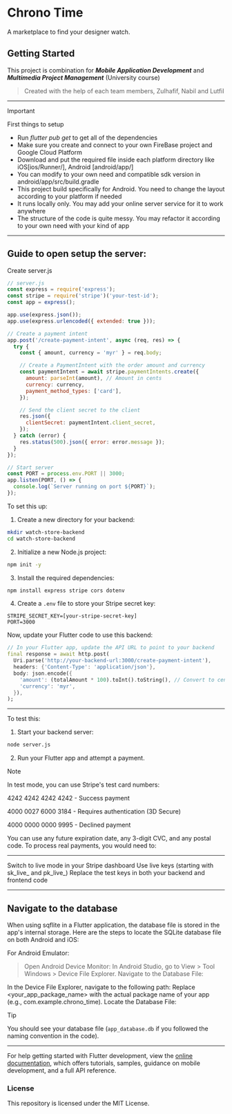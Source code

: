# Chrono Time

A marketplace to find your designer watch.

## Getting Started

This project is combination for _**Mobile Application Development**_ and
_**Multimedia Project Management**_ (University course)
> Created with the help of each team members, Zulhafif, Nabil and Lutfil

---

> [!IMPORTANT]
> First things to setup
> - Run _flutter pub get_ to get all of the dependencies
> - Make sure you create and connect to your own FireBase project and Google Cloud Platform
> - Download and put the required file inside each platform directory like iOS[ios/Runner/], Android [android/app/]
> - You can modify to your own need and compatible sdk version in android/app/src/build.gradle
> - This project build specifically for Android. You need to change the layout according to your platform if needed
> - It runs locally only. You may add your online server service for it to work anywhere
> - The structure of the code is quite messy. You may refactor it according to your own need with your kind of app

---

## Guide to open setup the server:

Create server.js
```javascript
// server.js
const express = require('express');
const stripe = require('stripe')('your-test-id');
const app = express();

app.use(express.json());
app.use(express.urlencoded({ extended: true }));

// Create a payment intent
app.post('/create-payment-intent', async (req, res) => {
  try {
    const { amount, currency = 'myr' } = req.body;

    // Create a PaymentIntent with the order amount and currency
    const paymentIntent = await stripe.paymentIntents.create({
      amount: parseInt(amount), // Amount in cents
      currency: currency,
      payment_method_types: ['card'],
    });

    // Send the client secret to the client
    res.json({
      clientSecret: paymentIntent.client_secret,
    });
  } catch (error) {
    res.status(500).json({ error: error.message });
  }
});

// Start server
const PORT = process.env.PORT || 3000;
app.listen(PORT, () => {
  console.log(`Server running on port ${PORT}`);
});

```

To set this up:

1. Create a new directory for your backend:
```bash
mkdir watch-store-backend
cd watch-store-backend
```

2. Initialize a new Node.js project:
```bash
npm init -y
```

3. Install the required dependencies:
```bash
npm install express stripe cors dotenv
```

4. Create a `.env` file to store your Stripe secret key:
```
STRIPE_SECRET_KEY=[your-stripe-secret-key]
PORT=3000
```

Now, update your Flutter code to use this backend:

```dart
// In your Flutter app, update the API URL to point to your backend
final response = await http.post(
  Uri.parse('http://your-backend-url:3000/create-payment-intent'),
  headers: {'Content-Type': 'application/json'},
  body: json.encode({
    'amount': (totalAmount * 100).toInt().toString(), // Convert to cents
    'currency': 'myr',
  }),
);
```

---

To test this:

1. Start your backend server:
```bash
node server.js
```

2. Run your Flutter app and attempt a payment.

> [!NOTE]
> In test mode, you can use Stripe's test card numbers:
>
> 4242 4242 4242 4242 - Success payment
>
> 4000 0027 6000 3184 - Requires authentication (3D Secure)
>
> 4000 0000 0000 9995 - Declined payment

You can use any future expiration date, any 3-digit CVC, and any postal code.
To process real payments, you would need to:
___

Switch to live mode in your Stripe dashboard
Use live keys (starting with sk_live_ and pk_live_)
Replace the test keys in both your backend and frontend code
___

## Navigate to the database
When using sqflite in a Flutter application, the database file is stored in the app's internal storage. Here are the steps to locate the SQLite database file on both Android and iOS:

For Android Emulator:
>Open Android Device Monitor:
In Android Studio, go to View > Tool Windows > Device File Explorer.
Navigate to the Database File:

In the Device File Explorer, navigate to the following path:
Replace <your_app_package_name> with the actual package name of your app (e.g., com.example.chrono_time).
Locate the Database File:

> [!TIP]
> You should see your database file (`app_database.db` if
> you followed the naming convention in the code).

---

For help getting started with Flutter development, view the
[online documentation](https://docs.flutter.dev/), which offers tutorials,
samples, guidance on mobile development, and a full API reference.

### License
This repository is licensed under the MIT License.